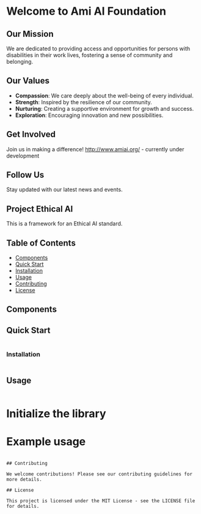 # Welcome to Ami AI Foundation

## Our Mission
We are dedicated to providing access and opportunities for persons with disabilities in their work lives, fostering a sense of community and belonging.

## Our Values
- **Compassion**: We care deeply about the well-being of every individual.
- **Strength**: Inspired by the resilience of our community.
- **Nurturing**: Creating a supportive environment for growth and success.
- **Exploration**: Encouraging innovation and new possibilities.

## Get Involved
Join us in making a difference! <http://www.amiai.org/> - currently under development

## Follow Us
Stay updated with our latest news and events. 

## Project Ethical AI

This is a framework for an Ethical AI standard.

## Table of Contents

- [Components](#components)
- [Quick Start](#quick-start)
- [Installation](#installation)
- [Usage](#usage)
- [Contributing](#contributing)
- [License](#license)

## Components



## Quick Start

```python

```

### Installation

```bash

```

## Usage

```python
```

# Initialize the library


# Example usage

```

## Contributing

We welcome contributions! Please see our contributing guidelines for more details.

## License

This project is licensed under the MIT License - see the LICENSE file for details.
